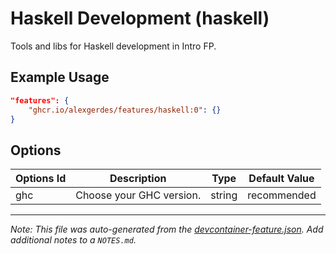 
# Haskell Development (haskell)

Tools and libs for Haskell development in Intro FP.

## Example Usage

```json
"features": {
    "ghcr.io/alexgerdes/features/haskell:0": {}
}
```

## Options

| Options Id | Description | Type | Default Value |
|-----|-----|-----|-----|
| ghc | Choose your GHC version. | string | recommended |



---

_Note: This file was auto-generated from the [devcontainer-feature.json](https://github.com/alexgerdes/features/blob/main/src/haskell/devcontainer-feature.json).  Add additional notes to a `NOTES.md`._

